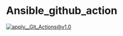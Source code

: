 # Ansible_github_action

[![apply__Git_Actions@v1.0](https://github.com/dimi4ik/Ansible_github_action/actions/workflows/main.yml/badge.svg)](https://github.com/dimi4ik/Ansible_github_action/actions/workflows/main.yml)

